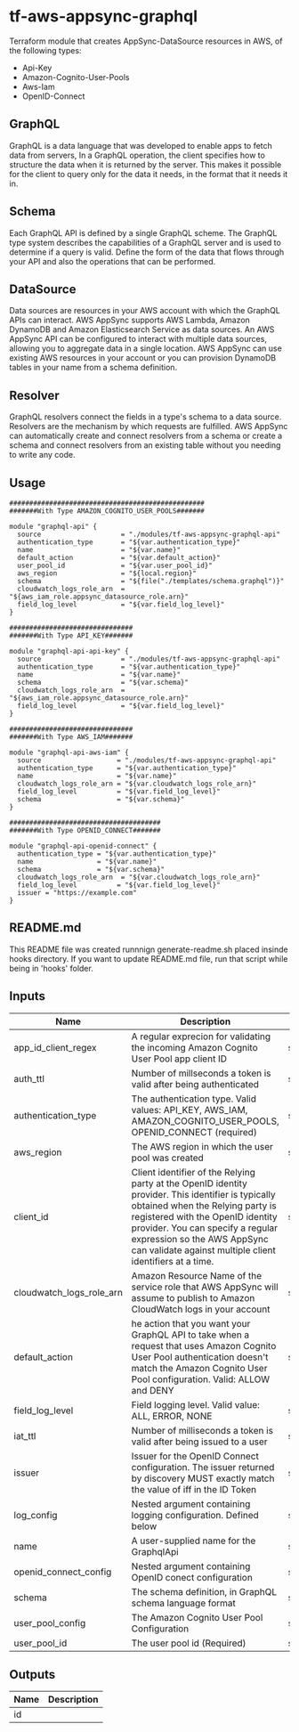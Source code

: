 
# tf-aws-appsync-graphql

Terraform module that creates AppSync-DataSource resources in AWS, of the following types:

* Api-Key
* Amazon-Cognito-User-Pools 
* Aws-Iam
* OpenID-Connect

## GraphQL

GraphQL is a data language that was developed to enable apps to fetch data from servers, In a GraphQL operation, the client specifies how to structure the data when it is returned by the server. This makes it possible for the client to query only for the data it needs, in the format that it needs it in.

## Schema

Each GraphQL API is defined by a single GraphQL scheme. The GraphQL type system describes the capabilities of a GraphQL server and is used to determine if a query is valid.
Define the form of the data that flows through your API and also the operations that can be performed.

## DataSource

Data sources are resources in your AWS account with which the GraphQL APIs can interact. AWS AppSync supports AWS Lambda, Amazon DynamoDB and Amazon Elasticsearch Service as data sources.
An AWS AppSync API can be configured to interact with multiple data sources, allowing you to aggregate data in a single location. AWS AppSync can use existing AWS resources in your account or you can provision DynamoDB tables in your name from a schema definition.

## Resolver

GraphQL resolvers connect the fields in a type's schema to a data source. Resolvers are the mechanism by which requests are fulfilled. AWS AppSync can automatically create and connect resolvers from a schema or create a schema and connect resolvers from an existing table without you needing to write any code.
## Usage

```hcl
#################################################
#######With Type AMAZON_COGNITO_USER_POOLS#######

module "graphql-api" {
  source                    = "./modules/tf-aws-appsync-graphql-api"
  authentication_type       = "${var.authentication_type}"
  name                      = "${var.name}"
  default_action            = "${var.default_action}"
  user_pool_id              = "${var.user_pool_id}"
  aws_region                = "${local.region}"
  schema                    = "${file("./templates/schema.graphql")}"
  cloudwatch_logs_role_arn  = "${aws_iam_role.appsync_datasource_role.arn}"
  field_log_level           = "${var.field_log_level}"
}

###############################
#######With Type API_KEY#######

module "graphql-api-api-key" {
  source                    = "./modules/tf-aws-appsync-graphql-api"
  authentication_type       = "${var.authentication_type}"
  name                      = "${var.name}"
  schema                    = "${var.schema}"        
  cloudwatch_logs_role_arn  = "${aws_iam_role.appsync_datasource_role.arn}"
  field_log_level           = "${var.field_log_level}"
}

###############################
#######With Type AWS_IAM#######

module "graphql-api-aws-iam" {
  source                   = "./modules/tf-aws-appsync-graphql-api"
  authentication_type      = "${var.authentication_type}"
  name                     = "${var.name}"
  cloudwatch_logs_role_arn = "${var.cloudwatch_logs_role_arn}"
  field_log_level          = "${var.field_log_level}"
  schema                   = "${var.schema}"        
}

######################################
#######With Type OPENID_CONNECT#######

module "graphql-api-openid-connect" {
  authentication_type = "${var.authentication_type}"
  name                = "${var.name}"
  schema              = "${var.schema}"        
  cloudwatch_logs_role_arn  = "${var.cloudwatch_logs_role_arn}"
  field_log_level          = "${var.field_log_level}"
  issuer = "https://example.com"
}

```

## README.md
This README file was created runnnign generate-readme.sh placed insinde hooks directory.
If you want to update README.md file, run that script while being in 'hooks' folder.
## Inputs

| Name | Description | Type | Default | Required |
|------|-------------|:----:|:-----:|:-----:|
| app\_id\_client\_regex | A regular exprecion for validating the incoming Amazon Cognito User Pool app client ID | string | `""` | no |
| auth\_ttl | Number of millseconds a token is valid after being authenticated | string | `""` | no |
| authentication\_type | The authentication type. Valid values: API_KEY, AWS_IAM, AMAZON_COGNITO_USER_POOLS, OPENID_CONNECT (required) | string | n/a | yes |
| aws\_region | The AWS region in which the user pool was created | string | `""` | no |
| client\_id | Client identifier of the Relying party at the OpenID identity provider. This identifier is typically obtained when the Relying party is registered with the OpenID identity provider. You can specify a regular expression so the AWS AppSync can validate against multiple client identifiers at a time. | string | `""` | no |
| cloudwatch\_logs\_role\_arn | Amazon Resource Name of the service role that AWS AppSync will assume to publish to Amazon CloudWatch logs in your account | string | `""` | no |
| default\_action | he action that you want your GraphQL API to take when a request that uses Amazon Cognito User Pool authentication doesn't match the Amazon Cognito User Pool configuration. Valid: ALLOW and DENY | string | `"ALLOW"` | no |
| field\_log\_level | Field logging level. Valid value: ALL, ERROR, NONE | string | `"none"` | no |
| iat\_ttl | Number of milliseconds a token is valid after being issued to a user | string | `""` | no |
| issuer | Issuer for the OpenID Connect configuration. The issuer returned by discovery MUST exactly match the value of iff in the ID Token | string | `""` | no |
| log\_config | Nested argument containing logging configuration. Defined below | string | `""` | no |
| name | A user-supplied name for the GraphqlApi | string | n/a | yes |
| openid\_connect\_config | Nested argument containing OpenID conect configuration | string | `""` | no |
| schema | The schema definition, in GraphQL schema language format | string | `""` | no |
| user\_pool\_config | The Amazon Cognito User Pool Configuration | string | `""` | no |
| user\_pool\_id | The user pool id (Required) | string | n/a | yes |

## Outputs

| Name | Description |
|------|-------------|
| id |  |

